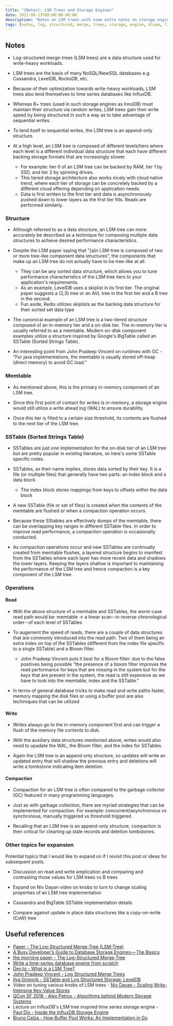 ```yaml
---
title: "[Notes]: LSM Trees and Storage Engines"
date: 2021-08-13T00:00:00-08:00
description: "Notes on LSM trees with some extra notes on storage engines"
tags: [notes, log, structured, merge, trees, storage, engine, bloom, filter, buffer, pool, database]
---
```


## Notes

- Log-structured merge-trees (LSM trees) are a data structure used for write-heavy workloads.

- LSM trees are the basis of many NoSQL/NewSQL databases e.g. Cassandra, LevelDB, RocksDB, etc.

- Because of their optimization towards write-heavy workloads, LSM trees also lend themselves to
  time series databases like InfluxDB.

- Whereas B+ trees (used in such storage engines as InnoDB) must maintain their structure via random
  writes, LSM trees gain their write speed by being structured in such a way as to take advantage of
  sequential writes.

- To lend itself to sequential writes, the LSM tree is an append-only structure.

- At a high level, an LSM tree is composed of different levels/tiers where each level is a different
  individual data structure that each have different backing storage formats that are increasingly
  slower.
  - For example: tier 0 of an LSM tree can be backed by RAM, tier 1 by SSD, and tier 2 by spinning
    drives.
  - This tiered storage architecture also works nicely with cloud native trend, where each tier of
    storage can be concretely backed by a different cloud offering depending on application needs.
  - Data is first written to the first tier and data is asynchronously pushed down to lower layers
    as the first tier fills. Reads are performed similarly.

### Structure

- Although referred to as a data structure, an LSM tree can more accurately be described as a
  technique for composing multiple data structures to achieve desired performance characteristics.

- Despite the LSM paper saying that "[a]n LSM-tree is composed of two or more tree-like component
  data structures", the components that make up an LSM tree do not actually have to be tree-like at
  all.

  - They can be any sorted data structure, which allows you to tune performance characteristics of
    the LSM tree tiers to your application's requirements.
  - As an example, LevelDB uses a skiplist in its first tier. The original paper suggests a (2,3)
    tree or an AVL tree in the first tier and a B tree in the second.
  - Fun aside, Redis utilizes skiplists as the backing data structure for their sorted set data type

- The canonical example of an LSM tree is a two-tiered structure composed of an in-memory tier and a
  on-disk tier. The in-memory tier is usually referred to as a memtable. Modern on-disk component
  examples utilize a structure inspired by Google's BigTable called an SSTable (Sorted Strings
  Table).

- An interesting point from John Pradeep Vincent on runtimes with GC - "For java implementations,
  the memtable is usually stored off-heap (direct memory) to avoid GC load."

### Memtable

- As mentioned above, this is the primary in-memory component of an LSM tree.

- Since this first point of contact for writes is in-memory, a storage engine would still utilize a
  write ahead log (WAL) to ensure durability.

- Once this tier is filled to a certain size threshold, its contents are flushed to the next tier of
  the LSM tree.

### SSTable (Sorted Strings Table)

- SSTables are just one implementation for the on-disk tier of an LSM tree but are pretty popular in
  existing literature, so here's some SSTable specific notes.

- SSTables, as their name implies, stores data sorted by their key. It is a file (or multiple files)
  that generally have two parts: an index block and a data block.

  - The index block stores mappings from keys to offsets within the data block

- A new SSTable (file or set of files) is created when the contents of the memtable are flushed or
  when a compaction operation occurs.

- Because these SStables are effectively dumps of the memtable, there can be overlapping key ranges
  in different SSTable files. In order to improve read performance, a compaction operation is
  occasionally conducted.

- As compaction operations occur and new SSTables are continually created from memtable flushes, a
  layered structure begins to manifest from the SSTables where each layer has more recent data and
  shadows the lower layers. Keeping the layers shallow is important to maintaining the performance
  of the LSM tree and hence compaction is a key component of the LSM tree.

### Operations

#### Read

- With the above structure of a memtable and SSTables, the worst-case read path would be: memtable
  -> a linear scan--in reverse chronological order--of each level of SSTables

- To augement the speed of reads, there are a couple of data structures that are commonly introduced
  into the read path. Two of them being an extra index on top of the SSTables (different from the
  index file specific to a single SSTable) and a Bloom filter.

  - John Pradeep Vincent puts it best for a Bloom filter: due to the false positives being possible
    "the presence of a bloom filter improves the read performance for keys that are missing in the
    system but for the keys that are present in the system, the read is still expensive as we have
    to look into the memtable, index and the SSTable."

- In terms of general database tricks to make read and write paths faster, memory mapping the disk
  files or using a buffer pool are also techiniques that can be utilized

#### Write

- Writes always go to the in-memory component first and can trigger a flush of the memory file
  contents to disk.

- With the auxiliary data structures mentioned above, writes would also need to upadate the WAL, the
  Bloom filter, and the index for SSTables.

- Again the LSM tree is an append only structure, so updates will write an updated entry that will
  shadow the previous entry and deletions will write a tombstone indicating item deletion.

#### Compaction

- Compaction for an LSM tree is often compared to the garbage collector (GC) featured in many
  programming languages.

- Just as with garbage collection, there are myriad strategies that can be implemented for
  compaction. For example: concurrent/asynchronous vs synchronous, manually triggered vs threshold
  triggered.

- Recalling that an LSM tree is an append-only structure, compaction is then critical for cleaning
  up stale records and deletion tombstones.

### Other topics for expansion

Potential topics that I would like to expand on if I revisit this post or ideas for subsequent
posts.

- Discussion on read and write amplication and comparing and contrasting those values for LSM trees
  vs B trees

- Expand on Niv Dayan video on knobs to turn to change scaling properties of an LSM tree
  implementation

- Cassandra and BigTable SSTable implementation details

- Compare against update in place data structures like a copy-on-write (CoW) tree

## Useful references

- [Paper - The Log-Structured Merge-Tree (LSM-Tree)](http://paperhub.s3.amazonaws.com/18e91eb4db2114a06ea614f0384f2784.pdf)
- [A Busy Developer’s Guide to Database Storage Engines — The Basics](https://blog.yugabyte.com/a-busy-developers-guide-to-database-storage-engines-the-basics/)
- [the morning paper - The Log-Structured Merge-Tree](https://blog.acolyer.org/2014/11/26/the-log-structured-merge-tree-lsm-tree)
- [Write a time-series database engine from scratch](https://nakabonne.dev/posts/write-tsdb-from-scratch/)
- [Dev.to - What is a LSM Tree?](https://dev.to/creativcoder/what-is-a-lsm-tree-3d75)
- [John Pradeep Vincent - Log Structured Merge Trees](https://medium.com/swlh/log-structured-merge-trees-9c8e2bea89e8)
- [Ilya Grigorik - SSTable and Log Structured Storage: LevelDB](https://www.igvita.com/2012/02/06/sstable-and-log-structured-storage-leveldb/)
- Video on tuning various knobs of LSM trees -
  [Niv Dayan - Scaling Write-Intensive Key-Value Stores](https://www.youtube.com/watch?v=b6SI8VbcT4w)
- [QCon SF 2018 - Alex Petrov - Algorithms behind Modern Storage Systems](https://youtu.be/wxcCHvQeZ-U)
- Lecture on InfluxDB's LSM tree inspired time series storage engine -
  [Paul Dix - Inside the InfluxDB Storage Engine](https://youtu.be/2SUBRE6wGiA)
- [Bruno Calza - How Buffer Pool Works: An Implementation in Go](https://brunocalza.me/how-buffer-pool-works-an-implementation-in-go/)
